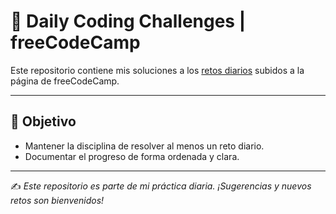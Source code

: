 # 🚀 Daily Coding Challenges | freeCodeCamp

Este repositorio contiene mis soluciones a los [retos diarios](https://www.freecodecamp.org/learn/daily-coding-challenge/archive "freeCodeCamp Daily Coding Challenges") subidos a la página de freeCodeCamp.

---

## 🎯 Objetivo

- Mantener la disciplina de resolver al menos un reto diario.
- Documentar el progreso de forma ordenada y clara.

---

✍️ *Este repositorio es parte de mi práctica diaria. ¡Sugerencias y nuevos retos son bienvenidos!*

